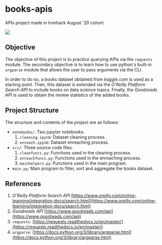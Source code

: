 # books-apis
APIs project made in Ironhack August '20 cohort.

![](https://openmindapp.wpengine.com/wp-content/uploads/2017/11/library-cropped.jpg)

## Objective
The objective of this project is to practice querying APIs via the `requests` module. The secondary objective is to learn how to use python's built-in `argparse` module that allows the user to pass arguments via the CLI.

In order to do so, a books dataset obtained from *kaggle.com* is used as a starting point. Then, this dataset is extended via the *O'Reilly Platform Search API* to include books on data science topics. Finally, the *Goodreads API* is used to obtain the review statistics of the added books.

## Project Structure
The structure and contents of the project are as follows:
- `notebooks/`: Two jupyter notebooks.
  1. `cleaning.ipynb`: Dataset cleaning process.
  2. `enreach.ipynb`: Dataset enreaching process.
- `src/`: Three source code files.
  1. `cleanfuncs.py`: Functions used in the cleaning process.
  2. `enreachfuncs.py`: Functions used in the enreaching process.
  3. `mainhelpers.py`: Functions used in the main program.
- `main.py`: Main program to filter, sort and aggregate the books dataset.

## References
1. *O'Reilly Platform Search API* [https://www.oreilly.com/online-learning/integration-docs/search.html](https://www.oreilly.com/online-learning/integration-docs/search.html)
2. *Goodreads API* [https://www.goodreads.com/api](https://www.goodreads.com/api)
3. `requests`: [https://requests.readthedocs.io/en/master/](https://requests.readthedocs.io/en/master/)
4. `argparse`: [https://docs.python.org/3/library/argparse.html](https://docs.python.org/3/library/argparse.html)

